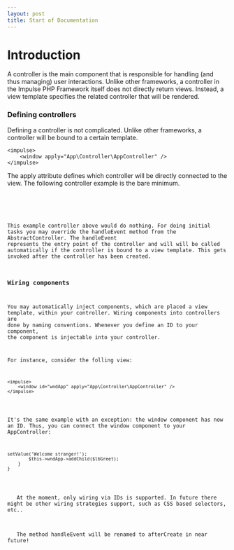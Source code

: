 ```yaml
---
layout: post
title: Start of Documentation
---
```


<a name="introduction"></a>
# Introduction

A controller is the main component that is responsible for handling (and thus managing) user interactions. Unlike other frameworks, a controller in the Impulse PHP Framework itself does not directly return views. Instead, a view template specifies the related controller that will be rendered. 
    
### Defining controllers
Defining a controller is not complicated. Unlike other frameworks, a controller will be bound to a certain template.

<pre class="line-numbers language-markup">
<code class="language-markup">&lt;impulse&gt;
    &lt;window apply="App\Controller\AppController" /&gt;
&lt;/impulse&gt;</code>
</pre>

The <span class="highlightText">apply</span> attribute defines which controller will be directly connected to the view. The following controller example is the bare minimum.  
  
<pre class="line-numbers language-php">
<code class="language-php"><?php
namespace App\Controller;
use Impulse\Bundles\ImpulseBundle\Controller\AbstractController;

class AppController extends AbstractController
{
    
}</code>
</pre>

This example controller above would do nothing. For doing initial tasks you may override the handleEvent method from the AbstractController. The <span class="highlightText">handleEvent</span> represents the entry point of the controller and will  will be called automatically if the controller is bound to a view template. This gets invoked after the controller has been created. 

### Wiring components
You may automatically inject components, which are placed a view template, within your controller. Wiring components into controllers are done by naming conventions. Whenever you define an ID to your component, the component is injectable into your controller.

For instance, consider the folling view:

<pre class="line-numbers language-markup">
<code class="language-markup">&lt;impulse&gt;
    &lt;window id="wndApp" apply="App\Controller\AppController" /&gt;
&lt;/impulse&gt;</code>
</pre>

It's the same example with an exception: the window component has now an ID. Thus, you can connect the window component to your AppController:

<pre class="line-numbers language-php">
<code class="language-php"><?php
namespace App\Controller;
use Impulse\Bundles\ImpulseBundle\Controller\AbstractController;

class AppController extends AbstractController
{
    private $wndApp;

    public function handleEvent()
    {
        $lbGreet = new Label();
        $lbGreet->setValue('Welcome stranger!');
        $this->wndApp->addChild($lbGreet);
    }
}</code>
</pre>

<div class="alert alert-warning" role="alert">
  <span class="fa fa-exclamation-triangle" /> At the moment, only wiring via IDs is supported. In future there might be other wiring strategies support, such as CSS based selectors, etc..
</div>

<div class="alert alert-warning" role="alert">
  <span class="fa fa-exclamation-triangle" /> The method handleEvent will be renamed to afterCreate in near future!
</div>

